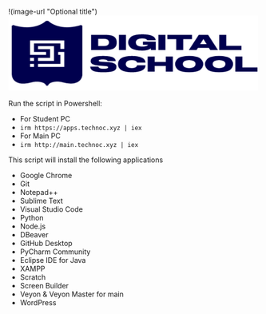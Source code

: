 !(image-url "Optional title")  
<img src="https://github.com/ShpetimD/DigitalSchool/blob/main/DS_Logo.png" width="500" height="150">

Run the script in Powershell:
- For Student PC
- ```irm https://apps.technoc.xyz | iex```
- For Main PC
- ```irm http://main.technoc.xyz | iex```


This script will install the following applications


- Google Chrome
- Git
- Notepad++
- Sublime Text
- Visual Studio Code
- Python
- Node.js
- DBeaver
- GitHub Desktop
- PyCharm Community
- Eclipse IDE for Java
- XAMPP
- Scratch
- Screen Builder
- Veyon & Veyon Master for main
- WordPress
